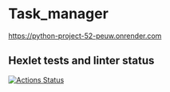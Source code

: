# Task_manager

<https://python-project-52-peuw.onrender.com>

## Hexlet tests and linter status

[![Actions Status](https://github.com/WhiteA77/python-project-52/actions/workflows/hexlet-check.yml/badge.svg)](https://github.com/WhiteA77/python-project-52/actions)

